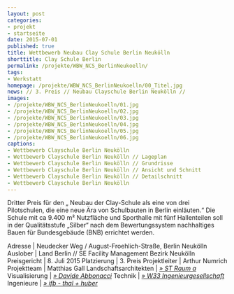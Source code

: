 ```yaml
---
layout: post
categories:
- projekt
- startseite
date: 2015-07-01
published: true
title: Wettbewerb Neubau Clay Schule Berlin Neukölln
shorttitle: Clay Schule Berlin
permalink: /projekte/WBW_NCS_BerlinNeukoelln/
tags: 
- Werkstatt
homepage: /projekte/WBW_NCS_BerlinNeukoelln/00_Titel.jpg
news: // 3. Preis // Neubau Clayschule Berlin Neukölln //
images:
- /projekte/WBW_NCS_BerlinNeukoelln/01.jpg
- /projekte/WBW_NCS_BerlinNeukoelln/02.jpg
- /projekte/WBW_NCS_BerlinNeukoelln/03.jpg
- /projekte/WBW_NCS_BerlinNeukoelln/04.jpg
- /projekte/WBW_NCS_BerlinNeukoelln/05.jpg
- /projekte/WBW_NCS_BerlinNeukoelln/06.jpg
captions:
- Wettbewerb Clayschule Berlin Neukölln  
- Wettbewerb Clayschule Berlin Neukölln // Lageplan 
- Wettbewerb Clayschule Berlin Neukölln // Grundrisse 
- Wettbewerb Clayschule Berlin Neukölln // Ansicht und Schnitt
- Wettbewerb Clayschule Berlin Neukölln // Detailschnitt 
- Wettbewerb Clayschule Berlin Neukölln
---
```

Dritter Preis für den „ Neubau der Clay-Schule als eine von drei Pilotschulen, die eine neue Ära von Schulbauten in Berlin einläuten.“ Die Schule mit ca 9.400 m² Nutzfläche und Sporthalle mit fünf Hallenteilen soll in der Qualitätsstufe „Silber“ nach dem Bewertungssystem nachhaltiges Bauen für Bundesgebäude (BNB) errichtet werden.

Adresse			|	Neudecker Weg / August-Froehlich-Straße, Berlin Neukölln
Auslober		|	Land Berlin // SE Facility Management Bezirk Neukölln
Preisgericht	|	8. Juli 2015
Platzierung		|	3. Preis
Projektleiter	|	Arthur Numrich
Projektteam		|	Matthias Gall
Landschaftsarchitekten | [_&raquo; ST Raum a_](http://www.strauma.com) 
Visualisierung | [_&raquo; Davide Abbonacci_](http://www.abbonacci.com/)
Technik | [_&raquo; W33 Ingenieurgesellschaft_](http://www.w33-berlin.de/)
Ingenieure | [_&raquo; ifb - thal + huber_](http://www.ifb-thal-huber.de/)
